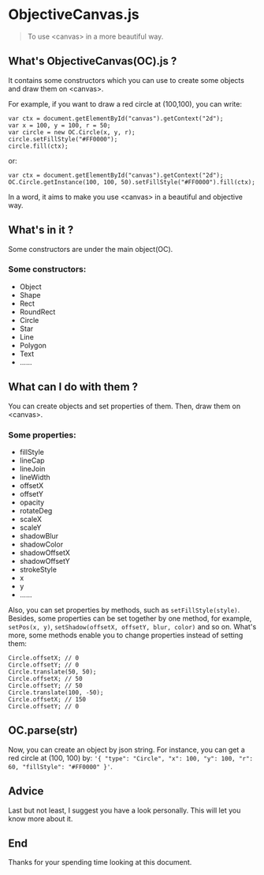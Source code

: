 # ObjectiveCanvas.js
> To use &lt;canvas&gt; in a more beautiful way.

## What's ObjectiveCanvas(OC).js ?
It contains some constructors which you can use to create some objects and draw them on &lt;canvas&gt;.

For example, if you want to draw a red circle at (100,100), you can write:
```
var ctx = document.getElementById("canvas").getContext("2d");
var x = 100, y = 100, r = 50;
var circle = new OC.Circle(x, y, r);
circle.setFillStyle("#FF0000");
circle.fill(ctx);
```
or:
```
var ctx = document.getElementById("canvas").getContext("2d");
OC.Circle.getInstance(100, 100, 50).setFillStyle("#FF0000").fill(ctx);
```
In a word, it aims to make you use &lt;canvas&gt; in a beautiful and objective way. 

## What's in it ?
Some constructors are under the main object(OC).
### Some constructors:
* Object
* Shape
* Rect
* RoundRect
* Circle
* Star
* Line
* Polygon
* Text
* ......

## What can I do with them ?
You can create objects and set properties of them. Then, draw them on &lt;canvas&gt;.
### Some properties:
* fillStyle
* lineCap
* lineJoin
* lineWidth
* offsetX
* offsetY
* opacity
* rotateDeg
* scaleX
* scaleY
* shadowBlur
* shadowColor
* shadowOffsetX
* shadowOffsetY
* strokeStyle
* x
* y
* ......

Also, you can set properties by methods, such as `setFillStyle(style)`. Besides, some properties can be set together by one method, for example, `setPos(x, y)`, `setShadow(offsetX, offsetY, blur, color)` and so on. What's more, some methods enable you to change properties instead of setting them:
```
Circle.offsetX; // 0
Circle.offsetY; // 0
Circle.translate(50, 50);
Circle.offsetX; // 50
Circle.offsetY; // 50
Circle.translate(100, -50);
Circle.offsetX; // 150
Circle.offsetY; // 0
```

## OC.parse(str)
Now, you can create an object by json string. For instance, you can get a red circle at (100, 100) by:
`'{ "type": "Circle", "x": 100, "y": 100, "r": 60, "fillStyle": "#FF0000" }'`.

## Advice
Last but not least, I suggest you have a look personally. This will let you know more about it.

## End
Thanks for your spending time looking at this document.

